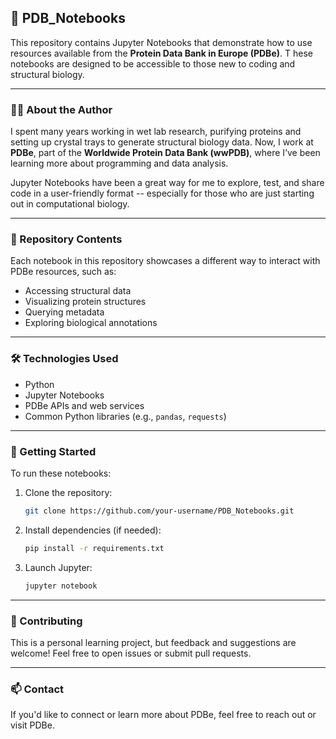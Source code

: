 ## 📘 PDB_Notebooks

This repository contains Jupyter Notebooks that demonstrate how to use resources available from the **Protein Data Bank in Europe (PDBe)**. T
hese notebooks are designed to be accessible to those new to coding and structural biology.

---

### 👩‍🔬 About the Author

I spent many years working in wet lab research, purifying proteins and setting up crystal trays to generate structural biology data. Now, I work at **PDBe**, part of the **Worldwide Protein Data Bank (wwPDB)**, where I’ve been learning more about programming and data analysis.

Jupyter Notebooks have been a great way for me to explore, test, and share code in a user-friendly format -- especially for those who are just starting out in computational biology.

---

### 📂 Repository Contents

Each notebook in this repository showcases a different way to interact with PDBe resources, such as:

- Accessing structural data
- Visualizing protein structures
- Querying metadata
- Exploring biological annotations

---

### 🛠️ Technologies Used

- Python
- Jupyter Notebooks
- PDBe APIs and web services
- Common Python libraries (e.g., `pandas`, `requests`)

---

### 🚀 Getting Started

To run these notebooks:

1. Clone the repository:
   ```bash
   git clone https://github.com/your-username/PDB_Notebooks.git
   ```
2. Install dependencies (if needed):
   ```bash
   pip install -r requirements.txt
   ```
3. Launch Jupyter:
   ```bash
   jupyter notebook
   ```

---

### 🤝 Contributing

This is a personal learning project, but feedback and suggestions are welcome! Feel free to open issues or submit pull requests.

---

### 📫 Contact

If you'd like to connect or learn more about PDBe, feel free to reach out or visit PDBe.

